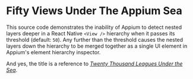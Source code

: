 # Fifty Views Under The Appium Sea

This source code demonstrates the inability of Appium to detect nested layers deeper in a React Native `<View />` hierarchy when it passes its threshold (default: `50`). Any further than the threshold causes the nested layers down the hierarchy to be merged together as a single UI element in Appium's element hierarchy inspector.

And yes, the title is a reference to _[Twenty Thousand Leagues Under the Sea](https://en.wikipedia.org/wiki/Twenty_Thousand_Leagues_Under_the_Sea)_.
